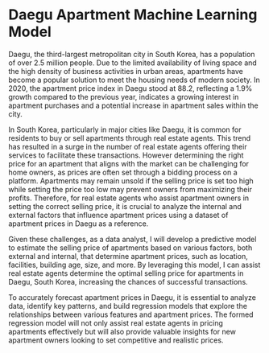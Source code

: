 # Daegu Apartment Machine Learning Model

Daegu, the third-largest metropolitan city in South Korea, has a population of over 2.5 million people. Due to the limited availability of living space and the high density of business activities in urban areas, apartments have become a popular solution to meet the housing needs of modern society. In 2020, the apartment price index in Daegu stood at 88.2, reflecting a 1.9% growth compared to the previous year, indicates a growing interest in apartment purchases and a potential increase in apartment sales within the city.

In South Korea, particularly in major cities like Daegu, it is common for residents to buy or sell apartments through real estate agents. This trend has resulted in a surge in the number of real estate agents offering their services to facilitate these transactions. However determining the right price for an apartment that aligns with the market can be challenging for home owners, as prices are often set through a bidding process on a platform. Apartments may remain unsold if the selling price is set too high while setting the price too low may prevent owners from maximizing their profits. Therefore, for real estate agents who assist apartment owners in setting the correct selling price, it is crucial to analyze the internal and external factors that influence apartment prices using a dataset of apartment prices in Daegu as a reference.

Given these challenges, as a data analyst, I will develop a predictive model to estimate the selling price of apartments based on various factors, both external and internal, that determine apartment prices, such as location, facilities, building age, size, and more. By leveraging this model, I can assist real estate agents determine the optimal selling price for apartments in Daegu, South Korea, increasing the chances of successful transactions.

To accurately forecast apartment prices in Daegu, it is essential to analyze data, identify key patterns, and build regression models  that explore the relationships between various features and apartment prices. The formed regression model will not only assist real estate agents in pricing apartments effectively but will also provide valuable insights for new apartment owners looking to set competitive and realistic prices.

